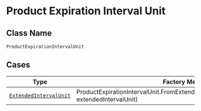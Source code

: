 
# Product Expiration Interval Unit

## Class Name

`ProductExpirationIntervalUnit`

## Cases

| Type | Factory Method |
|  --- | --- |
| [`ExtendedIntervalUnit`](../../../doc/models/extended-interval-unit.md) | ProductExpirationIntervalUnit.FromExtendedIntervalUnit(ExtendedIntervalUnit extendedIntervalUnit) |

